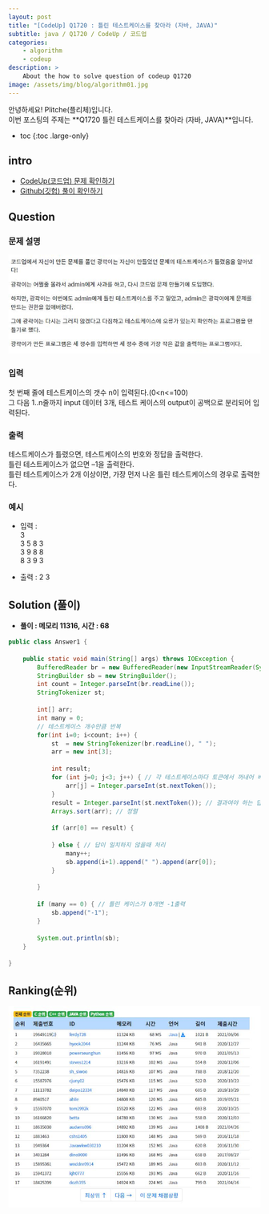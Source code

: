 ```yaml
---
layout: post
title: "[CodeUp] Q1720 : 틀린 테스트케이스를 찾아라 (자바, JAVA)"
subtitle: java / Q1720 / CodeUp / 코드업
categories:
    - algorithm
    - codeup
description: >
    About the how to solve question of codeup Q1720
image: /assets/img/blog/algorithm01.jpg
---
```


안녕하세요! Plitche(플리체)입니다.  
이번 포스팅의 주제는 **Q1720 틀린 테스트케이스를 찾아라 (자바, JAVA)**입니다.

* toc
{:toc .large-only}

## intro
* [CodeUp(코드업) 문제 확인하기](https://codeup.kr/problem.php?id=1720)  
* [Github(깃헙) 풀이 확인하기](https://github.com/plitche/CodeUp_Solution/tree/master/Q1701~Q1800/Q1720)  

## Question
### 문제 설명
![](/assets/post/codeup/Q1700~Q1799/20211212_01/01.JPG)  

### 입력
첫 번째 줄에 테스트케이스의 갯수 n이 입력된다.(0<n<=100)  
그 다음 1..n줄까지 input 데이터 3개, 테스트 케이스의 output이 공백으로 분리되어 입력된다.  

### 출력
테스트케이스가 틀렸으면, 테스트케이스의 번호와 정답을 출력한다.  
틀린 테스트케이스가 없으면 –1을 출력한다.  
틀린 테스트케이스가 2개 이상이면, 가장 먼저 나온 틀린 테스트케이스의 경우로 출력한다.  
  
### 예시
* 입력 :  
3  
3 5 8 3  
3 9 8 8  
8 3 9 3  
  
* 출력 : 2 3  
  
## Solution (풀이)
* **풀이 : 메모리 11316, 시간 : 68**  

```java
public class Answer1 {
	
	public static void main(String[] args) throws IOException {
        BufferedReader br = new BufferedReader(new InputStreamReader(System.in));
        StringBuilder sb = new StringBuilder();
        int count = Integer.parseInt(br.readLine());
        StringTokenizer st;
        
        int[] arr;
        int many = 0;
        // 테스트케이스 개수만큼 반복
        for(int i=0; i<count; i++) {
        	st  = new StringTokenizer(br.readLine(), " ");
        	arr = new int[3];
        	
        	int result;
        	for (int j=0; j<3; j++) { // 각 테스트케이스마다 토큰에서 꺼내어 배열에 저장
        		arr[j] = Integer.parseInt(st.nextToken());
        	}
        	result = Integer.parseInt(st.nextToken()); // 결과여야 하는 답이 마지막
        	Arrays.sort(arr); // 정렬
        	
        	if (arr[0] == result) { 
        		
        	} else { // 답이 일치하지 않을때 처리
        		many++;
        		sb.append(i+1).append(" ").append(arr[0]);
        	}
        	
        }
        
        if (many == 0) { // 틀린 케이스가 0개면 -1출력
        	sb.append("-1");
        }
        
        System.out.println(sb);
    }
    	 
}
```  

## Ranking(순위)
![](/assets/post/codeup/Q1700~Q1799/20211212_01/03.JPG)  
